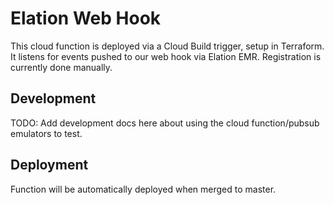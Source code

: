 # Elation Web Hook

This cloud function is deployed via a Cloud Build trigger, setup in Terraform. It listens for events pushed to our web hook via Elation EMR. Registration is currently done manually.

## Development

TODO: Add development docs here about using the cloud function/pubsub emulators to test.

## Deployment

Function will be automatically deployed when merged to master.
